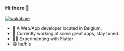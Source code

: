 ### Hi there 👋

[![wakatime](https://wakatime.com/badge/user/8fd64d05-2a0b-433e-b862-88c53af4efd4.svg)](https://wakatime.com/@8fd64d05-2a0b-433e-b862-88c53af4efd4)

- 💬 A Web/App developer located in Belgium.
- 🔭 Currently working at some great apps, stay tuned.
- 🧑‍🚀 Experimenting with Flutter
- 😄 he/his


<!--
**greifmatthias/greifmatthias** is a ✨ _special_ ✨ repository because its `README.md` (this file) appears on your GitHub profile.

Here are some ideas to get you started:

- 🔭 I’m currently working on ...
- 🌱 I’m currently learning ...
- 👯 I’m looking to collaborate on ...
- 🤔 I’m looking for help with ...
- 💬 Ask me about ...
- 📫 How to reach me: ...
- 😄 Pronouns: ...
- ⚡ Fun fact: ...
-->
